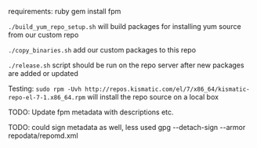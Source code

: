 requirements:
ruby
gem install fpm

`./build_yum_repo_setup.sh` will build packages for installing yum source from our custom repo

`./copy_binaries.sh` add our custom packages to this repo

`./release.sh` script should be run on the repo server after new packages are added or updated

Testing:
`sudo rpm -Uvh http://repos.kismatic.com/el/7/x86_64/kismatic-repo-el-7-1.x86_64.rpm` will install the repo source on a local box

TODO:
Update fpm metadata with descriptions etc.

TODO: could sign metadata as well, less used
gpg --detach-sign --armor repodata/repomd.xml

